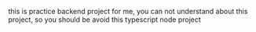 this is practice backend project for me, you can not understand about this project, so you should be avoid this typescript node project

